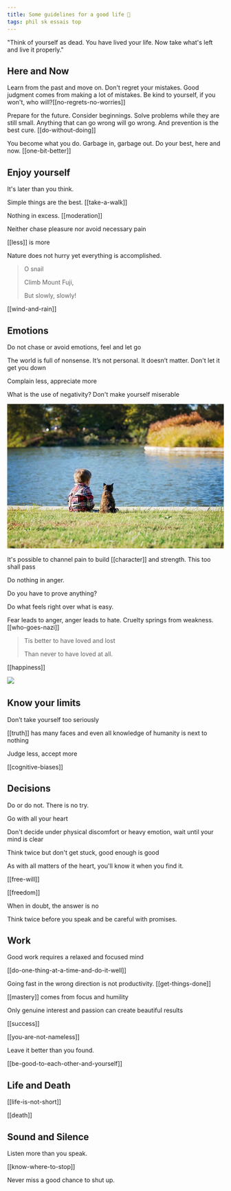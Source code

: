 ```yaml
---
title: Some guidelines for a good life 🌱
tags: phil sk essais top
---
```



"Think of yourself as dead. You have lived your life. Now take what's left and live it properly."

## Here and Now  

Learn from the past and move on. Don't regret your mistakes. Good judgment comes from making a lot of mistakes. Be kind to yourself, if you won't, who will?[[no-regrets-no-worries]]

Prepare for the future. Consider beginnings. Solve problems while they are still small. Anything that can go wrong will go wrong. And prevention is the best cure. [[do-without-doing]]

You become what you do. Garbage in, garbage out. Do your best, here and now. [[one-bit-better]]

## Enjoy yourself

It's later than you think. 

Simple things are the best. [[take-a-walk]]

Nothing in excess. [[moderation]]

Neither chase pleasure nor avoid necessary pain

[[less]] is more 

Nature does not hurry yet everything is accomplished. 

> O snail
>
> Climb Mount Fuji,
>
> But slowly, slowly!

[[wind-and-rain]]

## Emotions 

Do not chase or avoid emotions, feel and let go

The world is full of nonsense. It’s not personal. It doesn’t matter. Don't let it get you down

Complain less, appreciate more

What is the use of negativity? Don't make yourself miserable 

![](/static/img/boy-and-cat.jpeg)

It's possible to channel pain to build [[character]] and strength. This too shall pass

Do nothing in anger. 

Do you have to prove anything?

Do what feels right over what is easy.

Fear leads to anger, anger leads to hate. Cruelty springs from weakness. [[who-goes-nazi]]

> Tis better to have loved and lost
>
> Than never to have loved at all.

[[happiness]]

![](/static/img/notice-when-you-are-happy.png)

## Know your limits

Don’t take yourself too seriously

[[truth]] has many faces and even  all knowledge of humanity is next to nothing

Judge less, accept more

[[cognitive-biases]]

## Decisions 

Do or do not. There is no try. 

Go with all your heart

Don't decide under physical discomfort or heavy emotion, wait until your mind is clear

Think twice but don't get stuck, good enough is good

As with all matters of the heart, you'll know it when you find it.

[[free-will]]

[[freedom]]

When in doubt, the answer is no 

Think twice before you speak and be careful with promises. 

## Work 

Good work requires a relaxed and focused mind

[[do-one-thing-at-a-time-and-do-it-well]]

Going fast in the wrong direction is not productivity. [[get-things-done]]

[[mastery]] comes from focus and humility

Only genuine interest and passion can create beautiful results

[[success]]

[[you-are-not-nameless]]

Leave it better than you found.

[[be-good-to-each-other-and-yourself]]

## Life and Death 

[[life-is-not-short]] 

[[death]]

## Sound and Silence 

Listen more than you speak. 

[[know-where-to-stop]]

Never miss a good chance to shut up.